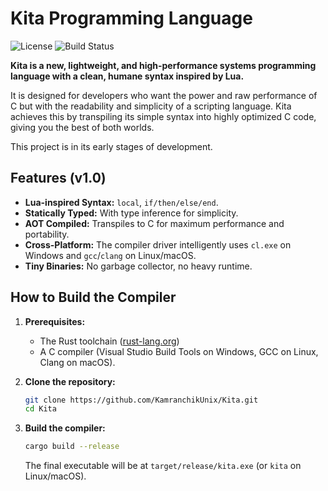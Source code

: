 # Kita Programming Language

![License](https://img.shields.io/github/license/KamranchikUnix/Kita)
![Build Status](https://github.com/KamranchikUnix/Kita/actions/workflows/rust.yml/badge.svg)

**Kita is a new, lightweight, and high-performance systems programming language with a clean, humane syntax inspired by Lua.**

It is designed for developers who want the power and raw performance of C but with the readability and simplicity of a scripting language. Kita achieves this by transpiling its simple syntax into highly optimized C code, giving you the best of both worlds.

This project is in its early stages of development.

## Features (v1.0)

*   **Lua-inspired Syntax:** `local`, `if/then/else/end`.
*   **Statically Typed:** With type inference for simplicity.
*   **AOT Compiled:** Transpiles to C for maximum performance and portability.
*   **Cross-Platform:** The compiler driver intelligently uses `cl.exe` on Windows and `gcc`/`clang` on Linux/macOS.
*   **Tiny Binaries:** No garbage collector, no heavy runtime.

## How to Build the Compiler

1.  **Prerequisites:**
    *   The Rust toolchain ([rust-lang.org](https://rust-lang.org/))
    *   A C compiler (Visual Studio Build Tools on Windows, GCC on Linux, Clang on macOS).

2.  **Clone the repository:**
    ```bash
    git clone https://github.com/KamranchikUnix/Kita.git
    cd Kita
    ```

3.  **Build the compiler:**
    ```bash
    cargo build --release
    ```
    The final executable will be at `target/release/kita.exe` (or `kita` on Linux/macOS).
